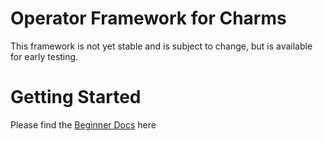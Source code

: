 # Operator Framework for Charms

This framework is not yet stable and is subject to change, but is available
for early testing.


# Getting Started

Please find the [Beginner Docs](./docs/GettingStarted.md) here
